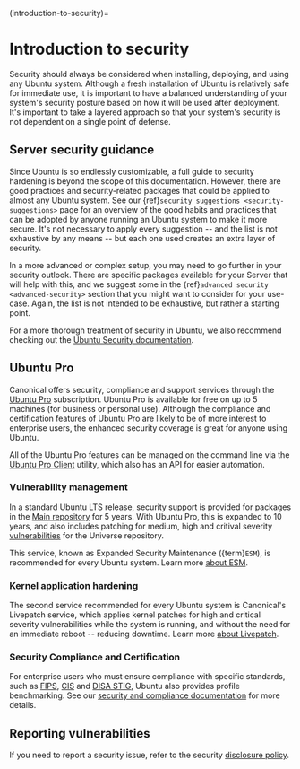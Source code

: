 (introduction-to-security)=
# Introduction to security

Security should always be considered when installing, deploying, and using any
Ubuntu system. Although a fresh installation of Ubuntu is relatively safe for
immediate use, it is important to have a balanced understanding of your
system's security posture based on how it will be used after deployment. It's
important to take a layered approach so that your system's security is not
dependent on a single point of defense.

## Server security guidance

Since Ubuntu is so endlessly customizable, a full guide to security hardening
is beyond the scope of this documentation.
However, there are good practices and security-related packages that could be
applied to almost any Ubuntu system. See our
{ref}`security suggestions <security-suggestions>` page for an overview of the
good habits and practices that can be adopted by anyone running an Ubuntu
system to make it more secure. It's not necessary to apply every suggestion --
and the list is not exhaustive by any means -- but each one used creates an
extra layer of security.

In a more advanced or complex setup, you may need to go further in your
security outlook. There are specific packages available for your Server
that will help with this, and we suggest some in the
{ref}`advanced security <advanced-security>` section that you might want to
consider for your use-case. Again, the list is not intended to be exhaustive,
but rather a starting point.

For a more thorough treatment of security in Ubuntu, we also recommend checking
out the [Ubuntu Security documentation](https://ubuntu.com/security).

## Ubuntu Pro

Canonical offers security, compliance and support services through the
[Ubuntu Pro](https://ubuntu.com/pro) subscription. Ubuntu Pro is available
for free on up to 5 machines (for business or personal use). Although the
compliance and certification features of Ubuntu Pro are likely to be of more
interest to enterprise users, the enhanced security coverage is great for
anyone using Ubuntu.

All of the Ubuntu Pro features can be managed on the command line via the
[Ubuntu Pro Client](https://canonical-ubuntu-pro-client.readthedocs-hosted.com/en/latest/)
utility, which also has an API for easier automation.

### Vulnerability management

In a standard Ubuntu LTS release, security support is provided for packages in
the [Main repository](https://canonical-ubuntu-packaging-guide.readthedocs-hosted.com/en/latest/explanation/archive/#components)
for 5 years. With Ubuntu Pro, this is expanded to 10 years, and also includes
patching for medium, high and critival severity
[vulnerabilities](https://ubuntu.com/security/cves/about) for the Universe
repository.

This service, known as Expanded Security Maintenance ({term}`ESM`), is recommended for
every Ubuntu system. Learn more [about ESM](https://ubuntu.com/security/esm).

### Kernel application hardening

The second service recommended for every Ubuntu system is Canonical's Livepatch
service, which applies kernel patches for high and critical severity
vulnerabilities while the system is running, and without the need for an
immediate reboot -- reducing downtime. Learn more
[about Livepatch](https://ubuntu.com/security/livepatch).

### Security Compliance and Certification

For enterprise users who must ensure compliance with specific standards, such as
[FIPS](https://ubuntu.com/security/certifications/docs/fips),
[CIS](https://ubuntu.com/security/certifications/docs/usg) and
[DISA STIG](https://ubuntu.com/security/certifications/docs/disa-stig), Ubuntu
also provides profile benchmarking. See our
[security and compliance documentation](https://ubuntu.com/security/certifications/docs)
for more details.
 
## Reporting vulnerabilities

If you need to report a security issue, refer to the security
[disclosure policy](https://ubuntu.com/security/disclosure-policy).

